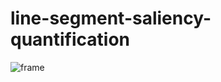 # line-segment-saliency-quantification
![frame](https://github.com/TiAmo0616/line-segment-saliency-quantification/assets/92739842/b4cc790d-b16a-4c2e-bf9e-b7bf363cfb64)

